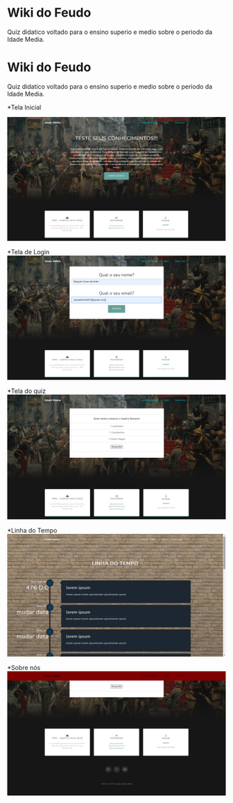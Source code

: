 # Wiki do Feudo

Quiz didatico voltado para o ensino superio e medio sobre o periodo da Idade Media.


# Wiki do Feudo

Quiz didatico voltado para o ensino superio e medio sobre o periodo da Idade Media.

*Tela Inicial

<img src="https://github.com/RaquelABrito/Wiki-do-Feudo/blob/master/img/tela1.png?raw=true" alt="Tela inicial"/>

*Tela de Login
<img src="https://github.com/RaquelABrito/Wiki-do-Feudo/blob/master/img/telaLogin.png?raw=true" alt="tela de login"/>


*Tela do quiz
<img src="https://github.com/RaquelABrito/Wiki-do-Feudo/blob/master/img/telaQuiz.png?raw=true" alt="tela quiz"/>

*Linha do Tempo 
<img src="https://github.com/RaquelABrito/Wiki-do-Feudo/blob/master/img/telaLinha.png?raw=true" alt="linha do tempo"/>

*Sobre nós
<img src="https://github.com/RaquelABrito/Wiki-do-Feudo/blob/master/img/sobre.png?raw=true" alt="Sobre"/>
